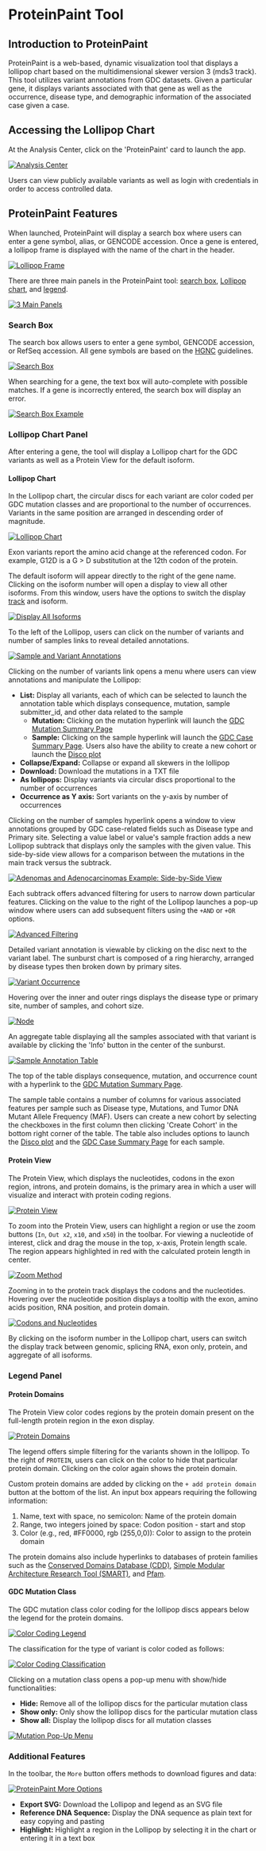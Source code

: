# ProteinPaint Tool

## Introduction to ProteinPaint

ProteinPaint is a web-based, dynamic visualization tool that displays a lollipop chart based on the multidimensional skewer version 3 (mds3 track). This tool utilizes variant annotations from GDC datasets. Given a particular gene, it displays variants associated with that gene as well as the occurrence, disease type, and demographic information of the associated case given a case.

## Accessing the Lollipop Chart

At the Analysis Center, click on the 'ProteinPaint' card to launch the app.

[![Analysis Center](images/lollipop1.png)](images/lollipop1.png "Click to see the full image.")

Users can view publicly available variants as well as login with credentials in order to access controlled data.

## ProteinPaint Features

When launched, ProteinPaint will display a search box where users can enter a gene symbol, alias, or GENCODE accession. Once a gene is entered, a lollipop frame is displayed with the name of the chart in the header.

[![Lollipop Frame](images/lollipop2.png)](images/lollipop2.png "Click to see the full image.")

There are three main panels in the ProteinPaint tool: [search box](#Search-Box), [Lollipop chart](#Lollipop-Chart-Panel), and [legend](#Legend-panel).

[![3 Main Panels](images/lollipop3.png)](images/lollipop3.png "Click to see the full image.")

### Search Box

The search box allows users to enter a gene symbol, GENCODE accession, or RefSeq accession. All gene symbols are based on the [HGNC](https://www.genenames.org/about/guidelines/) guidelines. 

[![Search Box](images/lollipop4.png)](images/lollipop4.png "Click to see the full image.")

When searching for a gene, the text box will auto-complete with possible matches. If a gene is incorrectly entered, the search box will display an error. 

[![Search Box Example](images/lollipop5.png)](images/lollipop5.png "Click to see the full image.")

### Lollipop Chart Panel

After entering a gene, the tool will display a Lollipop chart for the GDC variants as well as a Protein View for the default isoform. 

#### Lollipop Chart

In the Lollipop chart, the circular discs for each variant are color coded per GDC mutation classes and are proportional to the number of occurrences. Variants in the same position are arranged in descending order of magnitude.

[![Lollipop Chart](images/lollipop10.png)](images/lollipop10.png "Click to see the full image.")

Exon variants report the amino acid change at the referenced codon. For example, G12D is a G > D substitution at the 12th codon of the protein.

The default isoform will appear directly to the right of the gene name. Clicking on the isoform number will open a display to view all other isoforms. From this window, users have the options to switch the display [track](#protein-view) and isoform.

[![Display All Isoforms](images/lollipop8.png)](images/lollipop8.png "Click to see the full image.")

To the left of the Lollipop, users can click on the number of variants and number of samples links to reveal detailed annotations.

[![Sample and Variant Annotations](images/lollipop11.png)](images/lollipop11.png "Click to see the full image.")

Clicking on the number of variants link opens a menu where users can view annotations and manipulate the Lollipop:

* __List:__ Display all variants, each of which can be selected to launch the annotation table which displays consequence, mutation, sample submitter_id, and other data related to the sample
    * __Mutation:__ Clicking on the mutation hyperlink will launch the [GDC Mutation Summary Page](mutation_frequency.md#gene-and-mutation-summary-pages)
    * __Sample:__ Clicking on the sample hyperlink will launch the [GDC Case Summary Page](quick_start.md#cohort-case-table). Users also have the ability to create a new cohort or launch the [Disco plot](oncomatrix.md#disco-plot)
* __Collapse/Expand:__ Collapse or expand all skewers in the lollipop
* __Download:__ Download the mutations in a TXT file
* __As lollipops:__ Display variants via circular discs proportional to the number of occurrences
* __Occurrence as Y axis:__ Sort variants on the y-axis by number of occurrences

Clicking on the number of samples hyperlink opens a window to view annotations grouped by GDC case-related fields such as Disease type and Primary site. Selecting a value label or value's sample fraction adds a new Lollipop subtrack that displays only the samples with the given value. This side-by-side view allows for a comparison between the mutations in the main track versus the subtrack.

[![Adenomas and Adenocarcinomas Example: Side-by-Side View](images/lollipop24.png)](images/lollipop24.png "Click to see the full image.")

Each subtrack offers advanced filtering for users to narrow down particular features. Clicking on the value to the right of the Lollipop launches a pop-up window where users can add subsequent filters using the `+AND` or `+OR` options.

[![Advanced Filtering](images/lollipop25.png)](images/lollipop25.png "Click to see the full image.")

Detailed variant annotation is viewable by clicking on the disc next to the variant label. The sunburst chart is composed of a ring hierarchy, arranged by disease types then broken down by primary sites. 

[![Variant Occurrence](images/lollipop31.png)](images/lollipop31.png "Click to see the full image.")

Hovering over the inner and outer rings displays the disease type or primary site, number of samples, and cohort size. 

[![Node](images/lollipop33.png)](images/lollipop33.png "Click to see the full image.")

An aggregate table displaying all the samples associated with that variant is available by clicking the 'Info' button in the center of the sunburst.

[![Sample Annotation Table](images/lollipop_sample_table.png)](images/lollipop_sample_table.png "Click to see the full image.")

The top of the table displays consequence, mutation, and occurrence count with a hyperlink to the [GDC Mutation Summary Page](mutation_frequency.md#gene-and-mutation-summary-pages). 

The sample table contains a number of columns for various associated features per sample such as Disease type, Mutations, and Tumor DNA Mutant Allele Frequency (MAF). Users can create a new cohort by selecting the checkboxes in the first column then clicking 'Create Cohort' in the bottom right corner of the table. The table also includes options to launch the [Disco plot](oncomatrix.md#disco-plot) and the [GDC Case Summary Page](quick_start.md#cohort-case-table) for each sample.

#### Protein View

The Protein View, which displays the nucleotides, codons in the exon region, introns, and protein domains, is the primary area in which a user will visualize and interact with protein coding regions. 

[![Protein View](images/lollipop6.png)](images/lollipop6.png "Click to see the full image.")

To zoom into the Protein View, users can highlight a region or use the zoom buttons (`In`, `Out x2`, `x10`, and `x50`) in the toolbar. For viewing a nucleotide of interest, click and drag the mouse in the top, x-axis, Protein length scale. The region appears highlighted in red with the calculated protein length in center.

[![Zoom Method](images/lollipop37.gif)](images/lollipop37.gif "Click to see the full image.")

Zooming in to the protein track displays the codons and the nucleotides. Hovering over the nucleotide position displays a tooltip with the exon, amino acids position, RNA position, and protein domain.

[![Codons and Nucleotides](images/lollipop37.png)](images/lollipop37.png "Click to see the full image.")

By clicking on the isoform number in the Lollipop chart, users can switch the display track between genomic, splicing RNA, exon only, protein, and aggregate of all isoforms.

### Legend Panel

#### Protein Domains

The Protein View color codes regions by the protein domain present on the full-length protein region in the exon display.

[![Protein Domains](images/lollipop38.png)](images/lollipop38.png "Click to see the full image.")

The legend offers simple filtering for the variants shown in the lollipop. To the right of `PROTEIN`, users can click on the color to hide that particular protein domain. Clicking on the color again shows the protein domain.

Custom protein domains are added by clicking on the `+ add protein domain` button at the bottom of the list. An input box appears requiring the following information:

1. Name, text with space, no semicolon: Name of the protein domain
2. Range, two integers joined by space: Codon position - start and stop
3. Color (e.g., red, #FF0000, rgb (255,0,0)): Color to assign to the protein domain

The protein domains also include hyperlinks to databases of protein families such as the [Conserved Domains Database (CDD)](https://www.ncbi.nlm.nih.gov/cdd/), [Simple Modular Architecture Research Tool (SMART)](https://smart.embl.de), and [Pfam](https://www.ebi.ac.uk/interpro/).

#### GDC Mutation Class 

The GDC mutation class color coding for the lollipop discs appears below the legend for the protein domains.

[![Color Coding Legend](images/lollipop40.png)](images/lollipop40.png "Click to see the full image.")

The classification for the type of variant is color coded as follows:

[![Color Coding Classification](images/lollipop41.png)](images/lollipop41.png "Click to see the full image.")

Clicking on a mutation class opens a pop-up menu with show/hide functionalities:

* __Hide:__ Remove all of the lollipop discs for the particular mutation class
* __Show only:__ Only show the lollipop discs for the particular mutation class
* __Show all:__ Display the lollipop discs for all mutation classes

[![Mutation Pop-Up Menu](images/lollipop42.png)](images/lollipop42.png "Click to see the full image.")

### Additional Features

In the toolbar, the `More` button offers methods to download figures and data: 

[![ProteinPaint More Options](images/lollipop44.png)](images/lollipop44.png "Click to see the full image.")

* __Export SVG:__ Download the Lollipop and legend as an SVG file
* __Reference DNA Sequence:__ Display the DNA sequence as plain text for easy copying and pasting
* __Highlight:__ Highlight a region in the Lollipop by selecting it in the chart or entering it in a text box